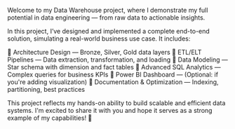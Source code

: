 Welcome to my Data Warehouse project, where I demonstrate my full potential in data engineering — from raw data to actionable insights.

In this project, I’ve designed and implemented a complete end-to-end solution, simulating a real-world business use case. It includes:

🔹 Architecture Design — Bronze, Silver, Gold data layers
🔹 ETL/ELT Pipelines — Data extraction, transformation, and loading
🔹 Data Modeling — Star schema with dimension and fact tables
🔹 Advanced SQL Analytics — Complex queries for business KPIs
🔹 Power BI Dashboard — (Optional: if you're adding visualization)
🔹 Documentation & Optimization — Indexing, partitioning, best practices

This project reflects my hands-on ability to build scalable and efficient data systems.
I'm excited to share it with you and hope it serves as a strong example of my capabilities! 🚀

